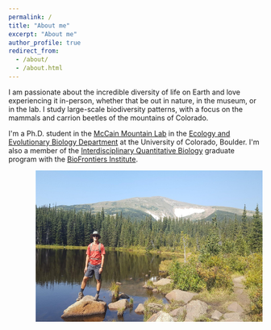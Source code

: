 ```yaml
---
permalink: /
title: "About me"
excerpt: "About me"
author_profile: true
redirect_from:
  - /about/
  - /about.html
---
```



I am passionate about the incredible diversity of life on Earth and love experiencing it in-person, whether that be out in nature, in the museum, or in the lab. I study large-scale biodiversity patterns, with a focus on the mammals and carrion beetles of the mountains of Colorado.

I'm a Ph.D. student in the [McCain Mountain Lab](https://spot.colorado.edu/~mccainc/ "McCain Lab") in the [Ecology and Evolutionary Biology Department](https://colorado.edu/ebio "CU - EBIO") at the University of Colorado, Boulder. I'm also a member of the [Interdisciplinary Quantitative Biology](https://www.colorado.edu/certificate/iqbiology/ "IQ Biology") graduate program with the [BioFrontiers Institute](https://www.colorado.edu/biofrontiers/ "BioFrontiers").

<img src="/images/me_at_rainbowlks.jpg" alt="example"
	title="Example" width="450" height="300"
  align="right"/>
